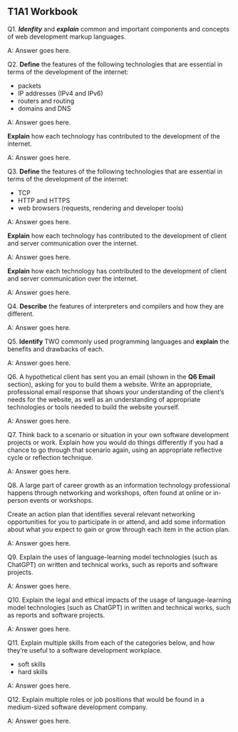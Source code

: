 ## T1A1 Workbook

Q1. ***Idenfity*** and ***explain*** common and important components and concepts of web development markup languages.

A: Answer goes here.

Q2. **Define** the features of the following technologies that are essential in terms of the development of the internet:
 - packets 
 - IP addresses (IPv4 and IPv6) 
 - routers and routing 
 - domains and DNS 

A: Answer goes here.

**Explain** how each technology has contributed to the development of the internet.

A: Answer goes here.

Q3. **Define** the features of the following technologies that are essential in terms of the development of the internet:
 - TCP
 - HTTP and HTTPS
 - web browsers (requests, rendering and developer tools)

 A: Answer goes here.

 **Explain** how each technology has contributed to the development of client and server communication over the internet.

 A: Answer goes here.

 **Explain** how each technology has contributed to the development of client and server communication over the internet.

 A: Answer goes here.

 Q4. **Describe** the features of interpreters and compilers and how they are different.

 A: Answer goes here.

 Q5. **Identify** TWO commonly used programming languages and **explain** the benefits and drawbacks of each.

 A: Answer goes here.

 Q6. A hypothetical client has sent you an email (shown in the **Q6 Email** section), asking for you to build them a website. Write an appropriate, professional email response that shows your understanding of the client’s needs for the website, as well as an understanding of appropriate technologies or tools needed to build the website yourself.

 A: Answer goes here.

 Q7. Think back to a scenario or situation in your own software development projects or work.
Explain how you would do things differently if you had a chance to go through that scenario again, using an appropriate reflective cycle or reflection technique.

A: Answer goes here.

Q8. A large part of career growth as an information technology professional happens through networking and workshops, often found at online or in-person events or workshops. 

Create an action plan that identifies several relevant networking opportunities for you to participate in or attend, and add some information about what you expect to gain or grow through each item in the action plan.

A: Answer goes here.

Q9. Explain the uses of language-learning model technologies (such as ChatGPT) on written and technical works, such as reports and software projects.

A: Answer goes here.

Q10. Explain the legal and ethical impacts of the usage of language-learning model technologies (such as ChatGPT) in written and technical works, such as reports and software projects.

A: Answer goes here.

Q11. Explain multiple skills from each of the categories below, and how they’re useful to a software development workplace.

* soft skills
* hard skills

A: Answer goes here.

Q12. Explain multiple roles or job positions that would be found in a medium-sized software development company.

A: Answer goes here.